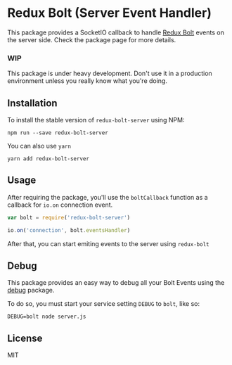 # Redux Bolt (Server Event Handler)

This package provides a SocketIO callback to handle [Redux Bolt](http://github.com/vvinhas/redux-bolt) events on the server side. Check the package page for more details.

### WIP

This package is under heavy development. Don't use it in a production environment unless you really know what you're doing.

## Installation

To install the stable version of `redux-bolt-server` using NPM:

```
npm run --save redux-bolt-server
```

You can also use `yarn`

```
yarn add redux-bolt-server
```

## Usage

After requiring the package, you'll use the `boltCallback` function as a callback for `io.on` connection event.

```js
var bolt = require('redux-bolt-server')

io.on('connection', bolt.eventsHandler)
```

After that, you can start emiting events to the server using `redux-bolt`

## Debug

This package provides an easy way to debug all your Bolt Events using the [debug](https://github.com/visionmedia/debug) package.

To do so, you must start your service setting `DEBUG` to `bolt`, like so:

```
DEBUG=bolt node server.js
```

## License

MIT